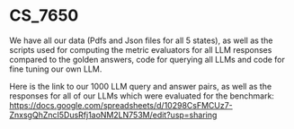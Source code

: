 # CS_7650

We have all our data (Pdfs and Json files for all 5 states), as well as the scripts used for computing the metric evaluators for all LLM responses compared to the golden answers, code for querying all LLMs and code for fine tuning our own LLM.

Here is the link to our 1000 LLM query and answer pairs, as well as the responses for all of our LLMs which were evaluated for the benchmark: https://docs.google.com/spreadsheets/d/10298CsFMCUz7-ZnxsgQhZncI5DusRfj1aoNM2LN753M/edit?usp=sharing
